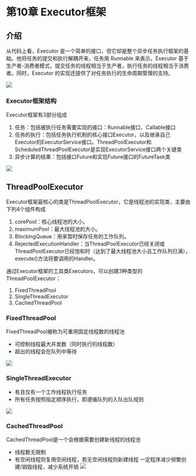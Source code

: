 

# 第10章 Executor框架

## 介绍

从代码上看，Executor 是一个简单的接口，但它却是整个异步任务执行框架的基础。他将任务的提交和执行解耦开来，任务用 Runnable 来表示。Executor 基于生产者-消费者模式，提交任务的线程相当于生产者，执行任务的线程相当于消费者。同时，Executor 的实现还提供了对任务执行的生命周期管理的支持。

![](https://github.com/zaiyunduan123/java-concurrent-art/blob/master/image/10-1.png)


### Executor框架结构
Executor框架有3部分组成
1. 任务：包括被执行任务需要实现的接口：Runnable接口、Callable接口
2. 任务的执行：包括任务执行机制的核心接口Executor，以及继承自己Executor的ExecutorService接口。ThreadPoolExecutor和ScheduledThreadPoolExecutor是实现ExecutorService接口两个关键类
3. 异步计算的结果：包括接口Future和实现Future接口的FutureTask类

![](https://github.com/zaiyunduan123/java-concurrent-art/blob/master/image/10-2.png)

## ThreadPoolExecutor

Executor框架最核心的类是ThreadPoolExecutor，它是线程池的实现类，主要由下列4个组件构成
1. corePool：核心线程池的大小。
2. maximumPool：最大线程池的大小。
3. BlockingQueue：用来暂时保存任务的工作队列。
4. RejectedExecutionHandler：当ThreadPoolExecutor已经关闭或ThreadPoolExecutor已经饱和时（达到了最大线程池大小且工作队列已满），execute()方法将要调用的Handler。

通过Executor框架的工具类Executors，可以创建3种类型的ThreadPoolExecutor：
1. FixedThreadPool
2. SingleThreadExecutor
3. CachedThreadPool

### FixedThreadPool
FixedThreadPool被称为可重用固定线程数的线程池
- 可控制线程最大并发数（同时执行的线程数）
- 超出的线程会在队列中等待

![](https://github.com/zaiyunduan123/java-concurrent-art/blob/master/image/10-3.png)

### SingleThreadExecutor
- 有且仅有一个工作线程执行任务
- 所有任务按照指定顺序执行，即遵循队列的入队出队规则

![](https://github.com/zaiyunduan123/java-concurrent-art/blob/master/image/10-4.png)

### CachedThreadPool

CachedThreadPool是一个会根据需要创建新线程的线程池
- 线程数无限制
- 有空闲线程则复用空闲线程，若无空闲线程则新建线程 一定程序减少频繁创建/销毁线程，减少系统开销
![](https://github.com/zaiyunduan123/java-concurrent-art/blob/master/image/10-5.png)